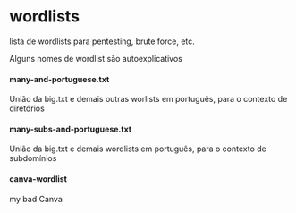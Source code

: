 # wordlists
lista de wordlists para pentesting, brute force, etc.

Alguns nomes de wordlist são autoexplicativos

#### many-and-portuguese.txt
União da big.txt e demais outras worlists em português, para o contexto de diretórios

#### many-subs-and-portuguese.txt
União da big.txt e demais wordlists em português, para o contexto de subdomínios

#### canva-wordlist
my bad Canva
